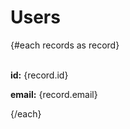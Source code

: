 <!-- List.svelte -->

<script>
	import PocketBase from 'pocketbase';
	import Toas from './Toas.svelte';

	export function handleSuccessClick() {
		// @ts-ignore
		window['showToas']('Operation Successful', 'success');
	}
	const pb = new PocketBase(import.meta.env.VITE_DATABASE);

	/**
	 * @type {any[]}
	 */
	let records = [];

	const fetchRecords = async () => {
		try {
			const recordsData = await pb.collection('users').getFullList();
			records = recordsData;
			handleSuccessClick();
		} catch (err) {
			console.log(err);
		}
	};

	fetchRecords();

	export { records };
</script>

<Toas />

<div class="flex flex-col space-y-4 p-4">
	<h1 class="text-4xl font-bold">Users</h1>
	{#each records as record}
		<div class="flex flex-row space-x-4 text-black">
			<br />
			<p>
				<strong>id:</strong>
				{record.id}
			</p>
			<p>
				<strong>email:</strong>
				{record.email}
			</p>
		</div>
	{/each}
</div>
